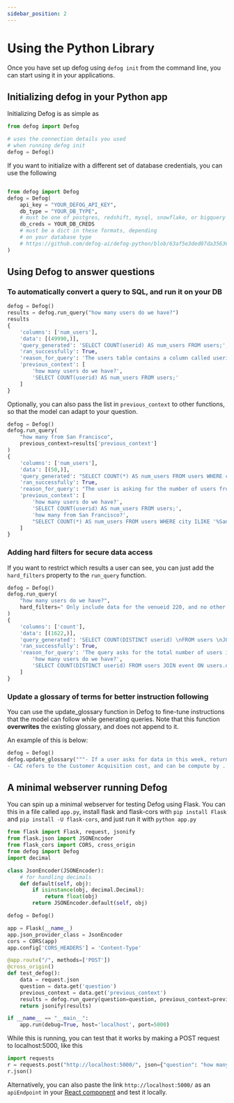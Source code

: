 ```yaml
---
sidebar_position: 2
---
```


# Using the Python Library

Once you have set up defog using `defog init` from the command line, you can start using it in your applications.

## Initializing defog in your Python app
Initializing Defog is as simple as

```python
from defog import Defog

# uses the connection details you used 
# when running defog init
defog = Defog()
```

If you want to initialize with a different set of database credentials, you can use the following

```python

from defog import Defog
defog = Defog(
    api_key = "YOUR_DEFOG_API_KEY",
    db_type = "YOUR_DB_TYPE",
    # must be one of postgres, redshift, mysql, snowflake, or bigquery
    db_creds = YOUR_DB_CREDS
    # must be a dict in these formats, depending
    # on your database type
    # https://github.com/defog-ai/defog-python/blob/63af5e3ded07da356365f20bc94a194c4f7c44fa/defog/__init__.py#L110
)
```

## Using Defog to answer questions

### To automatically convert a query to SQL, and run it on your DB
```python
defog = Defog()
results = defog.run_query("how many users do we have?")
results
{
    'columns': ['num_users'],
    'data': [(49990,)],
    'query_generated': 'SELECT COUNT(userid) AS num_users FROM users;',
    'ran_successfully': True,
    'reason_for_query': 'The users table contains a column called userid which is a unique identifier for each user. To count the number of users, we can simply use the COUNT() function on the userid column in the users table.',
    'previous_context': [
        'how many users do we have?',
        'SELECT COUNT(userid) AS num_users FROM users;'
    ]
}
```

Optionally, you can also pass the list in `previous_context` to other functions, so that the model can adapt to your question.

```python
defog = Defog()
defog.run_query(
    "how many from San Francisco",
    previous_context=results['previous_context']
)
{
    'columns': ['num_users'],
    'data': [(50,)],
    'query_generated': "SELECT COUNT(*) AS num_users FROM users WHERE city ILIKE '%San Francisco%';",
    'ran_successfully': True,
    'reason_for_query': "The user is asking for the number of users from San Francisco. The city of the user is stored in the 'city' column of the 'users' table. Therefore, we can use a simple COUNT query to count the number of users from San Francisco. We will use the ILIKE operator to perform a case-insensitive match on the city name, as the user may have typed it in different ways. Since the query only requires one table, we do not need to use a JOIN statement. ",
    'previous_context': [
        'how many users do we have?',
        'SELECT COUNT(userid) AS num_users FROM users;',
        'how many from San Francisco?',
        "SELECT COUNT(*) AS num_users FROM users WHERE city ILIKE '%San Francisco%';"
    ]
}

```

### Adding hard filters for secure data access
If you want to restrict which results a user can see, you can just add the `hard_filters` property to the `run_query` function.

```python
defog = Defog()
defog.run_query(
    "how many users do we have?",
    hard_filters=" Only include data for the venueid 220, and no other venue",
)
{
    'columns': ['count'],
    'data': [(1622,)],
    'query_generated': 'SELECT COUNT(DISTINCT userid) \nFROM users \nJOIN sales ON users.userid = sales.buyerid \nJOIN event ON sales.eventid = event.eventid \nWHERE event.venueid = 220;',
    'ran_successfully': True,
    'reason_for_query': 'The query asks for the total number of users in the database. The relevant table for this query is the users table, which contains a unique identifier for each user. We can simply count the number of distinct user IDs in the table to get the total number of users. We also need to filter the results to only include data for the venueid 220, as specified in the question. Therefore, the SQL query to answer this question is: ', 'previous_context': [
        'how many users do we have?',
        'SELECT COUNT(DISTINCT userid) FROM users JOIN event ON users.userid = event.buyerid WHERE event.venueid = 220;'
    ]
}
```

### Update a glossary of terms for better instruction following
You can use the update_glossary function in Defog to fine-tune instructions that the model can follow while generating queries. Note that this function **overwrites** the existing glossary, and does not append to it.

An example of this is below:

```python
defog = Defog()
defog.update_glossary("""- If a user asks for data in this week, return data for the current ISO week and not for the last 7 days.
- CAC refers to the Customer Acquisition cost, and can be compute by ...""")
```

## A minimal webserver running Defog
You can spin up a minimal webserver for testing Defog using Flask. You can this in a file called `app.py`, install flask and flask-cors with `pip install Flask` and `pip install -U flask-cors`, and just run it with `python app.py`

```python
from flask import Flask, request, jsonify
from flask.json import JSONEncoder
from flask_cors import CORS, cross_origin
from defog import Defog
import decimal

class JsonEncoder(JSONEncoder):
    # for handling decimals
    def default(self, obj):
        if isinstance(obj, decimal.Decimal):
            return float(obj)
        return JSONEncoder.default(self, obj)

defog = Defog()

app = Flask(__name__)
app.json_provider_class = JsonEncoder
cors = CORS(app)
app.config['CORS_HEADERS'] = 'Content-Type'

@app.route("/", methods=['POST'])
@cross_origin()
def test_defog():
    data = request.json
    question = data.get('question')
    previous_context = data.get('previous_context')
    results = defog.run_query(question=question, previous_context=previous_context)
    return jsonify(results)

if __name__ == "__main__":
    app.run(debug=True, host='localhost', port=5000)
```

While this is running, you can test that it works by making a POST request to localhost:5000, like this

```python
import requests
r = requests.post("http://localhost:5000/", json={"question": "how many users do we have?"})
r.json()
```

Alternatively, you can also paste the link `http://localhost:5000/` as an `apiEndpoint` in your [React component](/defog-react) and test it locally.
